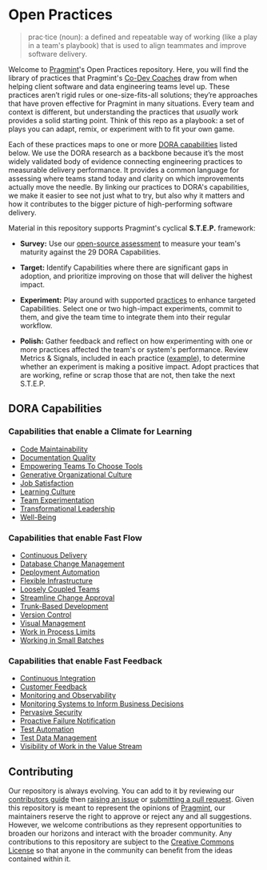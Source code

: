 # Open Practices

> prac·tice (noun): a defined and repeatable way of working (like a play in a team's playbook) that is used to align teammates and improve software delivery.

Welcome to [Pragmint](https://pragmint.com)'s Open Practices repository. Here, you will find the library of practices that Pragmint's [Co-Dev Coaches](https://www.pragmint.com/insight/what-is-co-dev-coaching) draw from when helping client software and data engineering teams level up. These practices aren’t rigid rules or one-size-fits-all solutions; they’re approaches that have proven effective for Pragmint in many situations. Every team and context is different, but understanding the practices that _usually_ work provides a solid starting point. Think of this repo as a playbook: a set of plays you can adapt, remix, or experiment with to fit your own game.

Each of these practices maps to one or more [DORA capabilities](#dora-capabilities) listed below. We use the DORA research as a backbone because it’s the most widely validated body of evidence connecting engineering practices to measurable delivery performance. It provides a common language for assessing where teams stand today and clarity on which improvements actually move the needle. By linking our practices to DORA's capabilities, we make it easier to see not just what to try, but also why it matters and how it contributes to the bigger picture of high-performing software delivery.

Material in this repository supports Pragmint's cyclical **S.T.E.P.** framework:

* **Survey:** Use our [open-source assessment](/capabilities-maturity-assessment.md) to measure your team's maturity against the 29 DORA Capabilities.

* **Target:** Identify Capabilities where there are significant gaps in adoption, and prioritize improving on those that will deliver the highest impact.

* **Experiment:** Play around with supported [practices](/practices) to enhance targeted Capabilities. Select one or two high-impact experiments, commit to them, and give the team time to integrate them into their regular workflow.

* **Polish:** Gather feedback and reflect on how experimenting with one or more practices affected the team's or system's performance. Review Metrics & Signals, included in each practice ([example](/practices/migrate-to-monorepo.md#metrics--signals)), to determine whether an experiment is making a positive impact. Adopt practices that are working, refine or scrap those that are not, then take the next S.T.E.P.

## DORA Capabilities

### Capabilities that enable a Climate for Learning

* [Code Maintainability](/capabilities/code-maintainability.md)
* [Documentation Quality](/capabilities/documentation-quality.md)
* [Empowering Teams To Choose Tools](/capabilities/empowering-teams-to-choose-tools.md)
* [Generative Organizational Culture](/capabilities/generative-organizational-culture.md)
* [Job Satisfaction](/capabilities/job-satisfaction.md)
* [Learning Culture](/capabilities/learning-culture.md)
* [Team Experimentation](/capabilities/team-experimentation.md)
* [Transformational Leadership](/capabilities/transformational-leadership.md)
* [Well-Being](/capabilities/well-being.md)

### Capabilities that enable Fast Flow

* [Continuous Delivery](/capabilities/continuous-delivery.md)
* [Database Change Management](/capabilities/database-change-management.md)
* [Deployment Automation](/capabilities/deployment-automation.md)
* [Flexible Infrastructure](/capabilities/flexible-infrastructure.md)
* [Loosely Coupled Teams](/capabilities/loosely-coupled-teams.md)
* [Streamline Change Approval](/capabilities/streamline-change-approval.md)
* [Trunk-Based Development](/capabilities/trunk-based-development.md)
* [Version Control](/capabilities/version-control.md)
* [Visual Management](/capabilities/visual-management.md)
* [Work in Process Limits](/capabilities/work-in-process-limits.md)
* [Working in Small Batches](/capabilities/working-in-small-batches.md)

### Capabilities that enable Fast Feedback

* [Continuous Integration](/capabilities/continuous-integration.md)
* [Customer Feedback](/capabilities/customer-feedback.md)
* [Monitoring and Observability](/capabilities/monitoring-and-observability.md)
* [Monitoring Systems to Inform Business Decisions](/capabilities/monitoring-systems-to-inform-business-decisions.md)
* [Pervasive Security](/capabilities/pervasive-security.md)
* [Proactive Failure Notification](/capabilities/proactive-failure-notification.md)
* [Test Automation](/capabilities/test-automation.md)
* [Test Data Management](/capabilities/test-data-management.md)
* [Visibility of Work in the Value Stream](/capabilities/visibility-of-work-in-the-value-stream.md)

## Contributing

Our repository is always evolving. You can add to it by reviewing our [contributors guide](contributions.md) then [raising an issue](https://github.com/pragmint/open-practices/issues) or [submitting a pull request](https://github.com/pragmint/open-practices/pulls). Given this repository is meant to represent the opinions of [Pragmint](https://pragmint.com/), our maintainers reserve the right to approve or reject any and all suggestions. However, we welcome contributions as they represent opportunities to broaden our horizons and interact with the broader community. Any contributions to this repository are subject to the [Creative Commons License](/LICENSE.txt) so that anyone in the community can benefit from the ideas contained within it.
